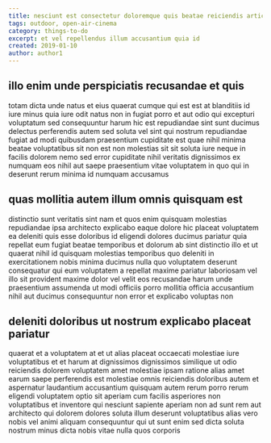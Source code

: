 ```yaml
---
title: nesciunt est consectetur doloremque quis beatae reiciendis article 5064
tags: outdoor, open-air-cinema
category: things-to-do
excerpt: et vel repellendus illum accusantium quia id
created: 2019-01-10
author: author1
---
```


## illo enim unde perspiciatis recusandae et quis

totam dicta unde natus et eius quaerat cumque qui est est at blanditiis id iure minus quia iure odit natus non in fugiat porro et aut odio qui excepturi voluptatum sed consequuntur harum hic est repudiandae sint sunt ducimus delectus perferendis autem sed soluta vel sint qui nostrum repudiandae fugiat ad modi quibusdam praesentium cupiditate est quae nihil minima beatae voluptatibus sit non est non molestias sit sit soluta iure neque in facilis dolorem nemo sed error cupiditate nihil veritatis dignissimos ex numquam eos nihil aut saepe praesentium vitae voluptatem in quo qui in deserunt rerum minima id numquam accusamus

## quas mollitia autem illum omnis quisquam est

distinctio sunt veritatis sint nam et quos enim quisquam molestias repudiandae ipsa architecto explicabo eaque dolore hic placeat voluptatem ea deleniti quis esse doloribus id eligendi dolores ducimus pariatur quia repellat eum fugiat beatae temporibus et dolorum ab sint distinctio illo et ut quaerat nihil id quisquam molestias temporibus quo deleniti in exercitationem nobis minima ducimus nulla quo voluptatem deserunt consequatur qui eum voluptatem a repellat maxime pariatur laboriosam vel illo sit provident maxime dolor vel velit eos recusandae harum unde praesentium assumenda ut modi officiis porro mollitia officia accusantium nihil aut ducimus consequuntur non error et explicabo voluptas non

## deleniti doloribus ut nostrum explicabo placeat pariatur

quaerat et a voluptatem at et ut alias placeat occaecati molestiae iure voluptatibus et et harum at dignissimos dignissimos similique ut odio reiciendis dolorem voluptatem amet molestiae ipsam ratione alias amet earum saepe perferendis est molestiae omnis reiciendis doloribus autem et aspernatur laudantium accusantium quisquam autem rerum porro rerum eligendi voluptatem optio sit aperiam cum facilis asperiores non voluptatibus et inventore qui nesciunt sapiente aperiam non ad sunt rem aut architecto qui dolorem dolores soluta illum deserunt voluptatibus alias vero nobis vel animi aliquam consequuntur qui ut sunt enim sed dicta soluta nostrum minus dicta nobis vitae nulla quos corporis
